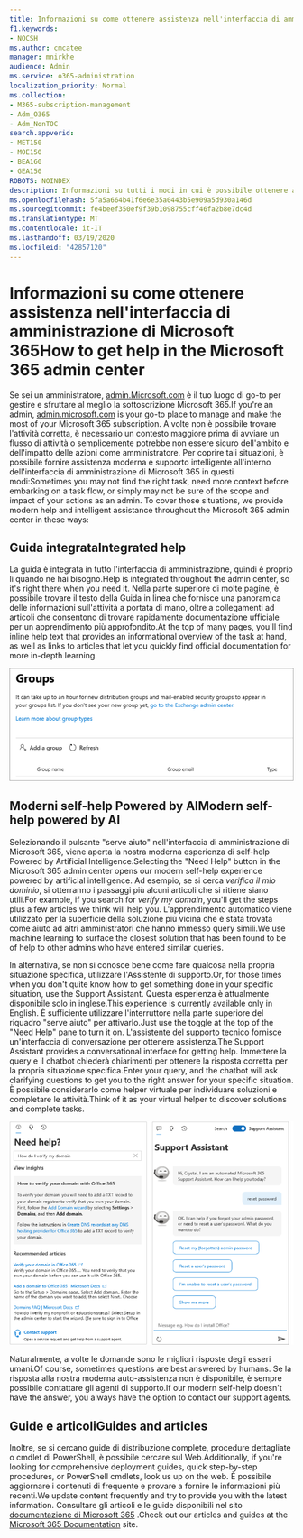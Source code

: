 ```yaml
---
title: Informazioni su come ottenere assistenza nell'interfaccia di amministrazione di Microsoft 365
f1.keywords:
- NOCSH
ms.author: cmcatee
manager: mnirkhe
audience: Admin
ms.service: o365-administration
localization_priority: Normal
ms.collection:
- M365-subscription-management
- Adm_O365
- Adm_NonTOC
search.appverid:
- MET150
- MOE150
- BEA160
- GEA150
ROBOTS: NOINDEX
description: Informazioni su tutti i modi in cui è possibile ottenere assistenza tramite l'interfaccia di amministrazione di Microsoft 365.
ms.openlocfilehash: 5fa5a664b41f6e6e35a0443b5e909a5d930a146d
ms.sourcegitcommit: fe4beef350ef9f39b1098755cff46fa2b8e7dc4d
ms.translationtype: MT
ms.contentlocale: it-IT
ms.lasthandoff: 03/19/2020
ms.locfileid: "42857120"
---
```

<!-- The following is just placeholder text from Madhura's mail. We need to add images/examples of each -->

# <a name="how-to-get-help-in-the-microsoft-365-admin-center"></a><span data-ttu-id="511a7-103">Informazioni su come ottenere assistenza nell'interfaccia di amministrazione di Microsoft 365</span><span class="sxs-lookup"><span data-stu-id="511a7-103">How to get help in the Microsoft 365 admin center</span></span>

<span data-ttu-id="511a7-104">Se sei un amministratore, [admin.Microsoft.com](https://admin.microsoft.com) è il tuo luogo di go-to per gestire e sfruttare al meglio la sottoscrizione Microsoft 365.</span><span class="sxs-lookup"><span data-stu-id="511a7-104">If you're an admin, [admin.microsoft.com](https://admin.microsoft.com) is your go-to place to manage and make the most of your Microsoft 365 subscription.</span></span> <span data-ttu-id="511a7-105">A volte non è possibile trovare l'attività corretta, è necessario un contesto maggiore prima di avviare un flusso di attività o semplicemente potrebbe non essere sicuro dell'ambito e dell'impatto delle azioni come amministratore. Per coprire tali situazioni, è possibile fornire assistenza moderna e supporto intelligente all'interno dell'interfaccia di amministrazione di Microsoft 365 in questi modi:</span><span class="sxs-lookup"><span data-stu-id="511a7-105">Sometimes you may not find the right task, need more context before embarking on a task flow, or simply may not be sure of the scope and impact of your actions as an admin. To cover those situations, we provide modern help and intelligent assistance throughout the Microsoft 365 admin center in these ways:</span></span>
 
## <a name="integrated-help"></a><span data-ttu-id="511a7-106">Guida integrata</span><span class="sxs-lookup"><span data-stu-id="511a7-106">Integrated help</span></span>
<span data-ttu-id="511a7-107">La guida è integrata in tutto l'interfaccia di amministrazione, quindi è proprio lì quando ne hai bisogno.</span><span class="sxs-lookup"><span data-stu-id="511a7-107">Help is integrated throughout the admin center, so it's right there when you need it.</span></span> <span data-ttu-id="511a7-108">Nella parte superiore di molte pagine, è possibile trovare il testo della Guida in linea che fornisce una panoramica delle informazioni sull'attività a portata di mano, oltre a collegamenti ad articoli che consentono di trovare rapidamente documentazione ufficiale per un apprendimento più approfondito.</span><span class="sxs-lookup"><span data-stu-id="511a7-108">At the top of many pages, you'll find inline help text that provides an informational overview of the task at hand, as well as links to articles that let you quickly find official documentation for more in-depth learning.</span></span>

![Pagina gruppi che mostra la Guida in linea e i collegamenti agli articoli](../../media/integrated-help.png)

## <a name="modern-self-help-powered-by-ai"></a><span data-ttu-id="511a7-110">Moderni self-help Powered by AI</span><span class="sxs-lookup"><span data-stu-id="511a7-110">Modern self-help powered by AI</span></span>

<span data-ttu-id="511a7-111">Selezionando il pulsante "serve aiuto" nell'interfaccia di amministrazione di Microsoft 365, viene aperta la nostra moderna esperienza di self-help Powered by Artificial Intelligence.</span><span class="sxs-lookup"><span data-stu-id="511a7-111">Selecting the "Need Help" button in the Microsoft 365 admin center opens our modern self-help experience powered by artificial intelligence.</span></span> <span data-ttu-id="511a7-112">Ad esempio, se si cerca *verifica il mio dominio*, si otterranno i passaggi più alcuni articoli che si ritiene siano utili.</span><span class="sxs-lookup"><span data-stu-id="511a7-112">For example, if you search for *verify my domain*, you'll get the steps plus a few articles we think will help you.</span></span> <span data-ttu-id="511a7-113">L'apprendimento automatico viene utilizzato per la superficie della soluzione più vicina che è stata trovata come aiuto ad altri amministratori che hanno immesso query simili.</span><span class="sxs-lookup"><span data-stu-id="511a7-113">We use machine learning to surface the closest solution that has been found to be of help to other admins who have entered similar queries.</span></span>

<span data-ttu-id="511a7-114">In alternativa, se non si conosce bene come fare qualcosa nella propria situazione specifica, utilizzare l'Assistente di supporto.</span><span class="sxs-lookup"><span data-stu-id="511a7-114">Or, for those times when you don't quite know how to get something done in your specific situation, use the Support Assistant.</span></span> <span data-ttu-id="511a7-115">Questa esperienza è attualmente disponibile solo in inglese.</span><span class="sxs-lookup"><span data-stu-id="511a7-115">This experience is currently available only in English.</span></span> <span data-ttu-id="511a7-116">È sufficiente utilizzare l'interruttore nella parte superiore del riquadro "serve aiuto" per attivarlo.</span><span class="sxs-lookup"><span data-stu-id="511a7-116">Just use the toggle at the top of the "Need Help" pane to turn it on.</span></span> <span data-ttu-id="511a7-117">L'assistente del supporto tecnico fornisce un'interfaccia di conversazione per ottenere assistenza.</span><span class="sxs-lookup"><span data-stu-id="511a7-117">The Support Assistant provides a conversational interface for getting help.</span></span> <span data-ttu-id="511a7-118">Immettere la query e il chatbot chiederà chiarimenti per ottenere la risposta corretta per la propria situazione specifica.</span><span class="sxs-lookup"><span data-stu-id="511a7-118">Enter your query, and the chatbot will ask clarifying questions to get you to the right answer for your specific situation.</span></span> <span data-ttu-id="511a7-119">È possibile considerarlo come helper virtuale per individuare soluzioni e completare le attività.</span><span class="sxs-lookup"><span data-stu-id="511a7-119">Think of it as your virtual helper to discover solutions and complete tasks.</span></span>

![Auto-assistenza moderna](../../media/help-options.png)

<span data-ttu-id="511a7-121">Naturalmente, a volte le domande sono le migliori risposte degli esseri umani.</span><span class="sxs-lookup"><span data-stu-id="511a7-121">Of course, sometimes questions are best answered by humans.</span></span> <span data-ttu-id="511a7-122">Se la risposta alla nostra moderna auto-assistenza non è disponibile, è sempre possibile contattare gli agenti di supporto.</span><span class="sxs-lookup"><span data-stu-id="511a7-122">If our modern self-help doesn't have the answer, you always have the option to contact our support agents.</span></span>

## <a name="guides-and-articles"></a><span data-ttu-id="511a7-123">Guide e articoli</span><span class="sxs-lookup"><span data-stu-id="511a7-123">Guides and articles</span></span>

<span data-ttu-id="511a7-124">Inoltre, se si cercano guide di distribuzione complete, procedure dettagliate o cmdlet di PowerShell, è possibile cercare sul Web.</span><span class="sxs-lookup"><span data-stu-id="511a7-124">Additionally, if you're looking for comprehensive deployment guides, quick step-by-step procedures, or PowerShell cmdlets, look us up on the web.</span></span> <span data-ttu-id="511a7-125">È possibile aggiornare i contenuti di frequente e provare a fornire le informazioni più recenti.</span><span class="sxs-lookup"><span data-stu-id="511a7-125">We update content frequently and try to provide you with the latest information.</span></span> <span data-ttu-id="511a7-126">Consultare gli articoli e le guide disponibili nel sito [documentazione di Microsoft 365](https://docs.microsoft.com/microsoft-365/) .</span><span class="sxs-lookup"><span data-stu-id="511a7-126">Check out our articles and guides at the [Microsoft 365 Documentation](https://docs.microsoft.com/microsoft-365/) site.</span></span>
